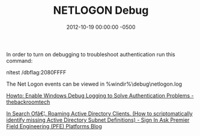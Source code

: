 ﻿---
layout: post
title:  NETLOGON Debug
date:   2012-10-19 00:00:00 -0500
categories: IT
---






In order to turn on debugging to troubleshoot authentication run this command:

nltest /dbflag:2080FFFF

The Net Logon events can be viewed in %windir%\debug\netlogon.log

<a href="http://thebackroomtech.com/2007/09/19/howto-enable-windows-debug-logging-to-solve-authentication-problems/">Howto: Enable Windows Debug Logging to Solve Authentication Problems - thebackroomtech</a>

<a href="http://blogs.technet.com/b/askpfeplat/archive/2011/12/26/in-search-of-roaming-active-directory-clients-how-to-scriptomatically-identify-missing-active-directory-subnet-definitions.aspx">In Search Ofâ€¦. Roaming Active Directory Clients. (How to scriptomatically identify missing Active Directory Subnet Definitions) - Sign In   Ask Premier Field Engineering (PFE) Platforms Blog</a>




